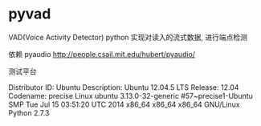 pyvad
=====

VAD(Voice Activity Detector)  python 实现对读入的流式数据, 进行端点检测

依赖
pyaudio
http://people.csail.mit.edu/hubert/pyaudio/


测试平台

Distributor ID:	Ubuntu
Description:	Ubuntu 12.04.5 LTS
Release:	12.04
Codename:	precise
Linux ubuntu 3.13.0-32-generic #57~precise1-Ubuntu SMP Tue Jul 15 03:51:20 UTC 2014 x86_64 x86_64 x86_64 GNU/Linux
Python 2.7.3







